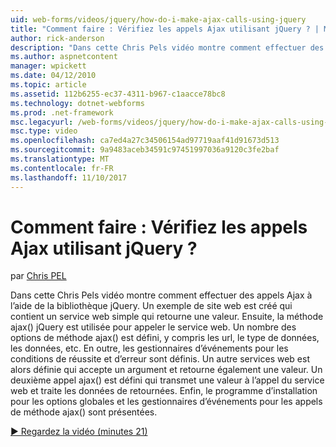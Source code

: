 ```yaml
---
uid: web-forms/videos/jquery/how-do-i-make-ajax-calls-using-jquery
title: "Comment faire : Vérifiez les appels Ajax utilisant jQuery ? | Microsoft Docs"
author: rick-anderson
description: "Dans cette Chris Pels vidéo montre comment effectuer des appels Ajax à l’aide de la bibliothèque jQuery. Un exemple de site web est créé qui contient un service web simple qui retourne..."
ms.author: aspnetcontent
manager: wpickett
ms.date: 04/12/2010
ms.topic: article
ms.assetid: 112b6255-ec37-4311-b967-c1aacce78bc8
ms.technology: dotnet-webforms
ms.prod: .net-framework
msc.legacyurl: /web-forms/videos/jquery/how-do-i-make-ajax-calls-using-jquery
msc.type: video
ms.openlocfilehash: ca7ed4a27c34506154ad97719aaf41d91673d513
ms.sourcegitcommit: 9a9483aceb34591c97451997036a9120c3fe2baf
ms.translationtype: MT
ms.contentlocale: fr-FR
ms.lasthandoff: 11/10/2017
---
```

<a name="how-do-i-make-ajax-calls-using-jquery"></a>Comment faire : Vérifiez les appels Ajax utilisant jQuery ?
====================
par [Chris PEL](https://twitter.com/chrispels)

Dans cette Chris Pels vidéo montre comment effectuer des appels Ajax à l’aide de la bibliothèque jQuery. Un exemple de site web est créé qui contient un service web simple qui retourne une valeur. Ensuite, la méthode ajax() jQuery est utilisée pour appeler le service web. Un nombre des options de méthode ajax() est défini, y compris les url, le type de données, les données, etc. En outre, les gestionnaires d’événements pour les conditions de réussite et d’erreur sont définis. Un autre services web est alors définie qui accepte un argument et retourne également une valeur. Un deuxième appel ajax() est défini qui transmet une valeur à l’appel du service web et traite les données de retournées. Enfin, le programme d’installation pour les options globales et les gestionnaires d’événements pour les appels de méthode ajax() sont présentées.

[&#9654; Regardez la vidéo (minutes 21)](https://channel9.msdn.com/Blogs/ASP-NET-Site-Videos/how-do-i-make-ajax-calls-using-jquery)
